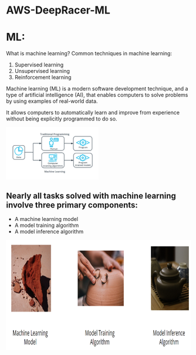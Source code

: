 # AWS-DeepRacer-ML
# ML:
What is machine learning?
Common techniques in machine learning:
1) Supervised learning
2) Unsupervised learning
3) Reinforcement learning

Machine learning (ML) is a modern software development technique, and a type of artificial intelligence (AI), that enables computers to solve problems by using examples of real-world data. 

It allows computers to automatically learn and improve from experience without being explicitly programmed to do so.

<img src="https://github.com/vaibhavkapase1302/AWS-DeepRacer-ML/blob/main/ML%20Understand.png" alt="Image Description" width = 50% height=50%>

## Nearly all tasks solved with machine learning involve three primary components:
- A machine learning model
- A model training algorithm
- A model inference algorithm

<img src="https://github.com/vaibhavkapase1302/AWS-DeepRacer-ML/blob/main/Components%20of%20machine%20learning.png" alt="Image Description" height=300>

 


